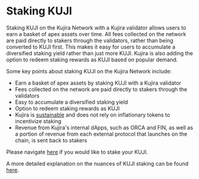 # Staking KUJI

Staking KUJI on the Kujira Network with a Kujira validator allows users to earn a basket of apex assets over time. All fees collected on the network are paid directly to stakers through the validators, rather than being converted to KUJI first. This makes it easy for users to accumulate a diversified staking yield rather than just more KUJI. Kujira is also adding the option to redeem staking rewards as KUJI based on popular demand.

Some key points about staking KUJI on the Kujira Network include:

* Earn a basket of apex assets by staking KUJI with a Kujira validator
* Fees collected on the network are paid directly to stakers through the validators
* Easy to accumulate a diversified staking yield
* Option to redeem staking rewards as KUJI
* Kujira is [sustainable](../../introduction/why-kujira/values/sustainability.md) and does not rely on inflationary tokens to incentivize staking
* Revenue from Kujira's internal dApps, such as ORCA and FIN, as well as a portion of revenue from each external protocol that launches on the chain, is sent back to stakers

Please navigate [here](https://blue.kujira.app/stake) if you would like to stake your KUJI.  &#x20;

A more detailed explanation on the nuances of KUJI staking can be found [here](../../governance/staking/).
